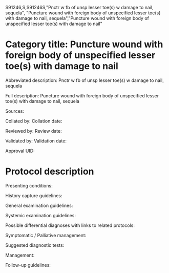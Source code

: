 S91246,S,S91246S,"Pnctr w fb of unsp lesser toe(s) w damage to nail, sequela", "Puncture wound with foreign body of unspecified lesser toe(s) with damage to nail, sequela","Puncture wound with foreign body of unspecified lesser toe(s) with damage to nail"
# Category title: Puncture wound with foreign body of unspecified lesser toe(s) with damage to nail

Abbreviated description: Pnctr w fb of unsp lesser toe(s) w damage to nail, sequela

Full description: Puncture wound with foreign body of unspecified lesser toe(s) with damage to nail, sequela

Sources:

Collated by:
Collation date:

Reviewed by:
Review date:

Validated by:
Validation date:

Approval UID:

# Protocol description

Presenting conditions:

History capture guidelines:

General examination guidelines:

Systemic examination guidelines:

Possible differential diagnoses with links to related protocols:

Symptomatic / Palliative management:

Suggested diagnostic tests:

Management:

Follow-up guidelines:
